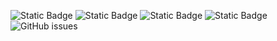 ![Static Badge](https://img.shields.io/badge/blacklists-61-000000) ![Static Badge](https://img.shields.io/badge/blacklisted-2938918-cc0000) ![Static Badge](https://img.shields.io/badge/whitelisted-2250-00CC00) ![Static Badge](https://img.shields.io/badge/streaming_blacklist-28107-000000) ![GitHub issues](https://img.shields.io/github/issues/fabriziosalmi/blacklists)
